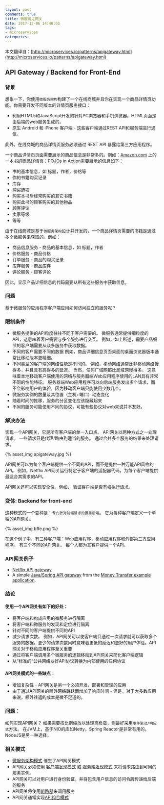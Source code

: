 ```yaml
---
layout: post
comments: true
title: 微服务之网关
date: 2017-12-06 14:40:03
tags:
- microservices
categories:
---
```


本文翻译自：[http://microservices.io/patterns/apigateway.html](http://microservices.io/patterns/apigateway.html)


## API Gateway / Backend for Front-End

### 背景

想象一下，你使用`微服务架构`构建了一个在线商城并且你在实现一个商品详情页功能。你需要开发不同版本的详情页服务接口：

- 利用HTML5和JavaScript开发的针对PC浏览器和手机浏览器。HTML页面是由后端的web服务生成的。
- 原生 Android 和 iPhone 客户端 - 这些客户端通过REST API和服务端进行通信。

此外，在线商城的商品详情页服务必须通过 REST API 暴露给第三方应用程序。

一个商品详情页页面需要展示的商品信息是非常多的。例如：[Amazon.com](http://www.amazon.com) 上的一本书的商品详情页：[POJOs in Action](https://www.amazon.com/POJOs-Action-Developing-Applications-Lightweight/dp/1932394583)需要展示的信息如下：

<!-- more -->

- 书的基本信息，如 标题，作者，价格等
- 你的书籍购买记录
- 库存
- 购买选项
- 购买本书后经常购买的其它书籍
- 购买此书的顾客购买的其他物品
- 顾客评论
- 卖家等级
- 等等

由于在线商城是基于`微服务架构`设计并开发的，一个商品详情页需要的书籍是通过多个微服务来获取的。例如：

- 商品信息服务 - 商品的基本信息，如 标题，作者
- 价格服务 - 商品价格
- 订单服务 - 商品的购买记录
- 库存服务 - 商品库存
- 评论服务 - 顾客评论

因此，显示产品详细信息的代码需要从所有这些服务中获取信息。

### 问题

基于微服务的应用程序客户端应用如何访问独立的服务呢？

### 限制条件

- 微服务提供的API粒度往往不同于客户需要的。 微服务通常提供细粒度的API，这意味着客户需要与多个服务进行交互。 例如，如上所述，需要产品细节的客户端需要从众多服务中获取数据。
- 不同的客户需要不同的数据 例如，商品详细信息页面桌面的桌面浏览器版本通常比移动版本更精细。
- 不同类型的客户端的网络性能是不同的。 例如，移动网络通常比非移动网络慢得多，并且具有高得多的延迟。 当然，任何广域网都比局域网慢得多。 这意味着本地移动客户端使用的网络与服务器端Web应用程序使用的LAN具有非常不同的性能特征。 服务器端Web应用程序可以向后端服务发出多个请求，而不会影响用户的体验，因为移动客户端只能使用少数几个。
- 微服务实例的数量及其位置（主机+端口）动态变化
- 随着时间的推移，服务的分区变化应该隐藏起来
- 不同的服务可能使用不同的协议，可能有些协议对web来说并不友好。

### 解决办法

实现一个API网关，它是所有客户端的单一入口点。 API网关以两种方式之一处理请求。 一些请求只是代理/路由到适当的服务。 通过合并多个服务的结果来处理请求。

{% asset_img apigateway.jpg %}

API网关可以为每个客户端提供一个不同的API，而不是提供一种万能API风格的API。 例如，Netflix API网关运行特定于客户端的适配器代码，为每个客户端提供最适合其需求的API。

API网关还可以实现安全性，例如， 验证客户端是否有权执行请求。

### 变体: Backend for front-end

这种模式的一个变种是：`专门针对前端请求的服务后端`。 它为每种客户端定义一个单独的API网关。

{% asset_img bffe.png %}

在这个例子中，有三种客户端：Web应用程序，移动应用程序和外部第三方应用程序。 有三个不同的API网关。 每个人都为其客户提供一个API。

### API网关例子

- [Netflix API gateway](http://techblog.netflix.com/2013/01/optimizing-netflix-api.html)
- A simple [Java/Spring API gateway](https://github.com/cer/event-sourcing-examples/tree/master/java-spring/api-gateway-service) from the [Money Transfer example application](https://github.com/cer/event-sourcing-examples).

### 结论

#### 使用一个API网关有如下的好处：

- 将客户端和构成应用的微服务进行隔离
- 将客户端和微服务的发现和定位进行隔离
- 针对不同的客户端提供不同的API
- 减少请求次数。 例如，API网关可以使客户端只通过一次请求就可以获取多个服务的数据。更少的请求次数同时意味着更低的延迟和更好的用户体验。API网关对于移动应用程序至关重要
- 通过将客户端调用多个微服务的逻辑移动到API网关来简化客户端逻辑
- 从“标准的”公共网络友好API协议转换为内部使用的任何协议

#### API网关模式的一些缺点：

- 增加复杂性 - API网关是另一个必须开发，部署和管理的应用
- 由于通过API网关的额外网络跳跃而增加了响应时间 - 但是，对于大多数应用来说，额外往返的成本是微不足道的。

### 问题：

如何实现API网关？ 如果需要按比例缩放以处理高负载，则最好采用`事件驱动/响应式`方法。 在JVM上，基于NIO的库如Netty，Spring Reactor是非常有用的。 NodeJS是另一种选择。

### 相关模式

- [微服务架构模式](http://microservices.io/patterns/microservices.html) 催生了API网关模式
- API网关必须使用 [客户端发现模式](http://microservices.io/patterns/client-side-discovery.html) 或 [服务端发现模式](http://microservices.io/patterns/server-side-discovery.html) 来将请求路由到可用的服务实例。
- API网关可以对用户进行身份验证，并将包含用户信息的访问令牌传递给后端的服务
- API网关将使用[断路器](http://microservices.io/patterns/reliability/circuit-breaker.html)来调用服务
- API网关通常实现[API组合模式](http://microservices.io/patterns/data/api-composition.html)




